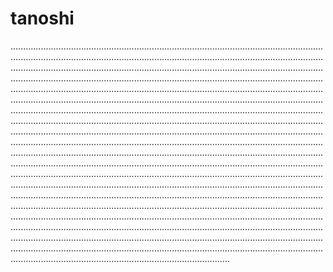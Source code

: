 # tanoshi

.......................................................................................................................................................................................................................................................................................................................................................................................................................................................................................................................................................................................................................................................................................................................................................................................................................................................................................................................................................................................................................................................................................................................................................................................................................................................................................................................................................................................................................................................................................................................................................................................................................................................................................................................................................................................................................................................................................................................................................................................................................................................................................................................................................................................................................................................................................................................................................................................................................................................................................................................................................................................................................................................................